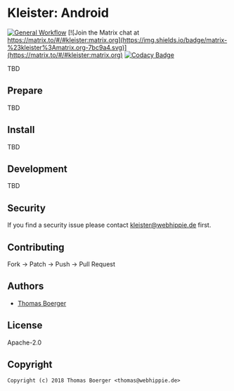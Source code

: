 # Kleister: Android

[![General Workflow](https://github.com/kleister/kleister-android/actions/workflows/general.yml/badge.svg)](https://github.com/kleister/kleister-android/actions/workflows/general.yml) [![Join the Matrix chat at https://matrix.to/#/#kleister:matrix.org](https://img.shields.io/badge/matrix-%23kleister%3Amatrix.org-7bc9a4.svg)](https://matrix.to/#/#kleister:matrix.org) [![Codacy Badge](https://app.codacy.com/project/badge/Grade/edcab7935794432dbe7c759000a592a1)](https://www.codacy.com/gh/kleister/kleister-android/dashboard?utm_source=github.com&amp;utm_medium=referral&amp;utm_content=kleister/kleister-android&amp;utm_campaign=Badge_Grade)

TBD

## Prepare

TBD

## Install

TBD

## Development

TBD

## Security

If you find a security issue please contact
[kleister@webhippie.de](mailto:kleister@webhippie.de) first.

## Contributing

Fork -> Patch -> Push -> Pull Request

## Authors

-   [Thomas Boerger](https://github.com/tboerger)

## License

Apache-2.0

## Copyright

```console
Copyright (c) 2018 Thomas Boerger <thomas@webhippie.de>
```
